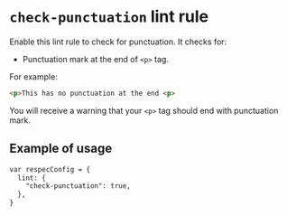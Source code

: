 # `check-punctuation` lint rule

Enable this lint rule to check for punctuation. It checks for:
- Punctuation mark at the end of `<p>` tag.

For example:
```HTML
<p>This has no punctuation at the end <p>
```
You will receive a warning that your `<p>` tag should end with punctuation mark.

## Example of usage

```HTML
var respecConfig = {
  lint: {
    "check-punctuation": true,
  },
}
```
